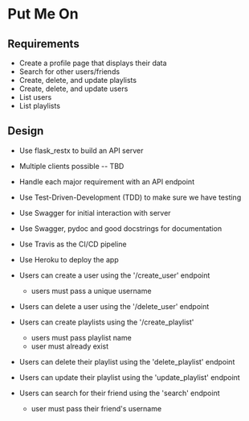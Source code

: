 # Put Me On

## Requirements

- Create a profile page that displays their data
- Search for other users/friends 
- Create, delete, and update playlists
- Create, delete, and update users 
- List users 
- List playlists 

## Design

- Use flask_restx to build an API server
- Multiple clients possible -- TBD
- Handle each major requirement with an API endpoint
- Use Test-Driven-Development (TDD) to make sure we have testing
- Use Swagger for initial interaction with server
- Use Swagger, pydoc and good docstrings for documentation
- Use Travis as the CI/CD pipeline
- Use Heroku to deploy the app

- Users can create a user using the '/create_user' endpoint
    - users must pass a unique username 
- Users can delete a user using the '/delete_user' endpoint
- Users can create playlists using the '/create_playlist' 
    - users must pass playlist name 
    - user must already exist
- Users can delete their playlist using the 'delete_playlist' endpoint 
- Users can update their playlist using the 'update_playlist' endpoint
- Users can search for their friend using the 'search' endpoint 
    - user must pass their friend's username 

